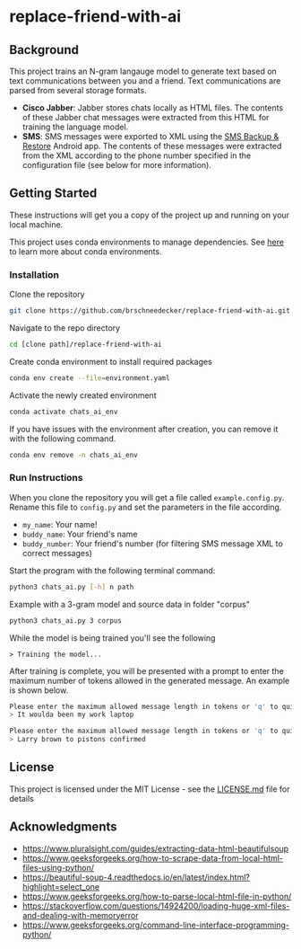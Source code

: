 # replace-friend-with-ai

## Background

This project trains an N-gram langauge model to generate text based on text communications between you and a friend. Text communications are parsed from several storage formats.

 * **Cisco Jabber**: Jabber stores chats locally as HTML files. The contents of these Jabber chat messages were extracted from this HTML for training the language model.
 * **SMS**: SMS messages were exported to XML using the [SMS Backup & Restore](https://play.google.com/store/apps/details?id=com.riteshsahu.SMSBackupRestore&hl=en_US&gl=US) Android app. The contents of these messages were extracted from the XML according to the phone number specified in the configuration file (see below for more information).

## Getting Started

These instructions will get you a copy of the project up and running on your local machine.

This project uses conda environments to manage dependencies. See [here](https://docs.conda.io/projects/conda/en/latest/user-guide/tasks/manage-environments.html) to learn more about conda environments.

### Installation

Clone the repository

```bash
git clone https://github.com/brschneedecker/replace-friend-with-ai.git
```

Navigate to the repo directory

```bash
cd [clone path]/replace-friend-with-ai
```

Create conda environment to install required packages

```bash
conda env create --file=environment.yaml
```

Activate the newly created environment

```bash
conda activate chats_ai_env
```

If you have issues with the environment after creation, you can remove it with the following command.

```bash
conda env remove -n chats_ai_env
```

### Run Instructions

When you clone the repository you will get a file called ```example.config.py```. Rename this file to ```config.py``` and set the parameters in the file according.
* ```my_name```: Your name!
* ```buddy_name```: Your friend's name
* ```buddy_number```: Your friend's number (for filtering SMS message XML to correct messages)

Start the program with the following terminal command:
```bash
python3 chats_ai.py [-h] n path
```

Example with a 3-gram model and source data in folder "corpus"
```bash
python3 chats_ai.py 3 corpus
```
While the model is being trained you'll see the following
```
> Training the model...
```

After training is complete, you will be presented with a prompt to enter the maximum number of tokens allowed in the generated message. An example is shown below.
```bash
Please enter the maximum allowed message length in tokens or 'q' to quit: 8
> It woulda been my work laptop

Please enter the maximum allowed message length in tokens or 'q' to quit: 6
> Larry brown to pistons confirmed
```

## License

This project is licensed under the MIT License - see the [LICENSE.md](LICENSE.md) file for details

## Acknowledgments

* https://www.pluralsight.com/guides/extracting-data-html-beautifulsoup
* https://www.geeksforgeeks.org/how-to-scrape-data-from-local-html-files-using-python/
* https://beautiful-soup-4.readthedocs.io/en/latest/index.html?highlight=select_one
* https://www.geeksforgeeks.org/how-to-parse-local-html-file-in-python/
* https://stackoverflow.com/questions/14924200/loading-huge-xml-files-and-dealing-with-memoryerror
* https://www.geeksforgeeks.org/command-line-interface-programming-python/

